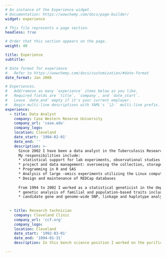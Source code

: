 ```yaml
---
# An instance of the Experience widget.
# Documentation: https://wowchemy.com/docs/page-builder/
widget: experience

# This file represents a page section.
headless: true

# Order that this section appears on the page.
weight: 40

title: Experience
subtitle:

# Date format for experience
#   Refer to https://wowchemy.com/docs/customization/#date-format
date_format: Jan 2006

# Experiences.
#   Add/remove as many `experience` items below as you like.
#   Required fields are `title`, `company`, and `date_start`.
#   Leave `date_end` empty if it's your current employer.
#   Begin multi-line descriptions with YAML's `|2-` multi-line prefix.
experience:
  - title: Data Analyst
    company: Case Western Reserve University
    company_url: 'case.edu'
    company_logo: 
    location: Cleveland
    date_start: '1994-02-01'
    date_end: ''
    description: >-
      Since 2002 I have been a data analyst in the Tuberculosis Research Unit at CWRU. 
      My responsibilities include:
      * statistical support for lab experiments, observational studies and clinical trials. 
      * project and data management: overseeing the collection, storage and analysis of study data. 
      * Programming in R and SAS 
      * Analysis of large -omics experiments utilizing the Linux computing cluster at CWRU
      * Design and maintenance of REDCap databases
      
      From 1994 to 2002 I worked as a statistical geneticist in the department of Population and Quantitative Health Sciences at CWRU where I performed:
      * genetic analysis of familial and population-based traits including bipolar disorder, prostate cancer, and hypertension
      * candidate gene and genome-wide SNP, linkage and haplotype analysis
      
        
  - title: Research technician
    company: Cleveland Clinic
    company_url: 'ccf.org'
    company_logo: 
    location: Cleveland
    date_start: '1992-03-01'
    date_end: '1994-01-31'
    description: In this bench science position I worked on the purification and characterization of proteins. I am proficient in liquid chromatography, mammalian cell culture, and molecular biology.

---
```

